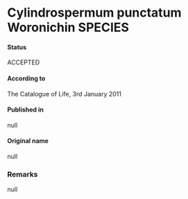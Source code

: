 # Cylindrospermum punctatum Woronichin SPECIES

#### Status
ACCEPTED

#### According to
The Catalogue of Life, 3rd January 2011

#### Published in
null

#### Original name
null

### Remarks
null